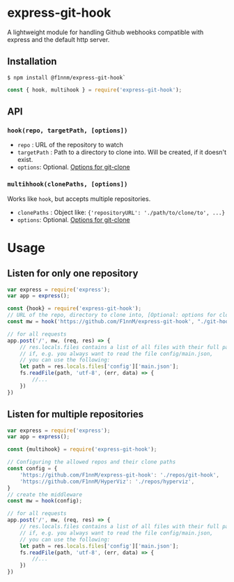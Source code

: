express-git-hook
=========

A lightweight module for handling Github webhooks compatible with express and the default http server.

## Installation
```
$ npm install @f1nnm/express-git-hook`
```

```JavaScript
const { hook, multihook } = require('express-git-hook');
```

## API
### `hook(repo, targetPath, [options])`
 * `repo` : URL of the repository to watch
 * `targetPath` : Path to a directory to clone into. Will be created, if it doesn't exist.
 * `options`: Optional. [Options for git-clone](https://www.npmjs.com/package/git-clone#common-options)

### `multihhook(clonePaths, [options])`
Works like `hook`, but accepts multiple repositories.
 * `clonePaths` : Object like: `{'repositoryURL': './path/to/clone/to', ...}`
 * `options`: Optional. [Options for git-clone](https://www.npmjs.com/package/git-clone#common-options)
# Usage
## Listen for only one repository
```JavaScript
var express = require('express');
var app = express();

const {hook} = require('express-git-hook');
// URL of the repo, directory to clone into, [Optional: options for cloning]
const mw = hook('https://github.com/F1nnM/express-git-hook', "./git-hook");

// for all requests
app.post('/', mw, (req, res) => {
    // res.locals.files contains a list of all files with their full paths
    // if, e.g. you always want to read the file config/main.json, 
    // you can use the following:
    let path = res.locals.files['config']['main.json'];
    fs.readFile(path, 'utf-8', (err, data) => {
        //...
    })
})
```
## Listen for multiple repositories
```JavaScript
var express = require('express');
var app = express();

const {multihook} = require('express-git-hook');

// Configuring the allowed repos and their clone paths
const config = {
    'https://github.com/F1nnM/express-git-hook': './repos/git-hook',
    'https://github.com/F1nnM/HyperViz': './repos/hyperviz',
}
// create the middleware
const mw = hook(config);

// for all requests
app.post('/', mw, (req, res) => {
    // res.locals.files contains a list of all files with their full paths
    // if, e.g. you always want to read the file config/main.json, 
    // you can use the following:
    let path = res.locals.files['config']['main.json'];
    fs.readFile(path, 'utf-8', (err, data) => {
        //...
    })
})
```